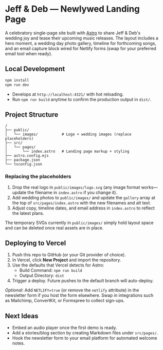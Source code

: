# Jeff & Deb — Newlywed Landing Page

A celebratory single-page site built with [Astro](https://astro.build) to share Jeff & Deb's wedding joy and tease their upcoming music releases. The layout includes a hero moment, a wedding day photo gallery, timeline for forthcoming songs, and an email capture block wired for Netlify forms (swap for your preferred email tool when ready).

## Local Development

```bash
npm install
npm run dev
```

- Develops at `http://localhost:4321/` with hot reloading.
- Run `npm run build` anytime to confirm the production output in `dist/`.

## Project Structure

```
/
├── public/
│   └── images/           # Logo + wedding images (replace placeholders)
├── src/
│   └── pages/
│       └── index.astro   # Landing page markup + styling
├── astro.config.mjs
├── package.json
└── tsconfig.json
```

### Replacing the placeholders

1. Drop the real logo in `public/images/logo.svg` (any image format works—update the filename in `index.astro` if you change it).
2. Add wedding photos to `public/images/` and update the `gallery` array at the top of `src/pages/index.astro` with the new filenames and alt text.
3. Adjust copy, timeline dates, and email address in `index.astro` to reflect the latest plans.

The temporary SVGs currently in `public/images/` simply hold layout space and can be deleted once real assets are in place.

## Deploying to Vercel

1. Push this repo to GitHub (or your Git provider of choice).
2. In Vercel, click **New Project** and import the repository.
3. Use the defaults that Vercel detects for Astro:
   - Build Command: `npm run build`
   - Output Directory: `dist`
4. Trigger a deploy. Future pushes to the default branch will auto-deploy.

_Optional_: Add `NETLIFY=true` (or remove the `netlify` attribute) in the newsletter form if you host the form elsewhere. Swap in integrations such as Mailchimp, ConvertKit, or Formspree to collect sign-ups.

## Next Ideas

- Embed an audio player once the first demo is ready.
- Add a stories/blog section by creating Markdown files under `src/pages/`.
- Hook the newsletter form to your email platform for automated welcome notes.
